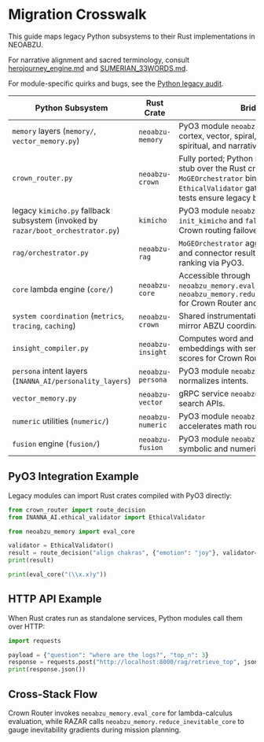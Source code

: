 # Migration Crosswalk

This guide maps legacy Python subsystems to their Rust implementations in NEOABZU.

For narrative alignment and sacred terminology, consult [herojourney_engine.md](herojourney_engine.md) and [SUMERIAN_33WORDS.md](SUMERIAN_33WORDS.md).

For module-specific quirks and bugs, see the [Python legacy audit](../../docs/python_legacy_audit.md).

| Python Subsystem | Rust Crate | Bridge |
| --- | --- | --- |
| `memory` layers (`memory/`, `vector_memory.py`) | `neoabzu-memory` | PyO3 module `neoabzu_memory` bundles cortex, vector, spiral, emotional, mental, spiritual, and narrative layers. |
| `crown_router.py` | `neoabzu-crown` | Fully ported; Python module is a thin stub over the Rust crate with native `MoGEOrchestrator` bindings and optional `EthicalValidator` gating. RAZAR parity tests ensure legacy behavior. |
| legacy `kimicho.py` fallback subsystem (invoked by `razar/boot_orchestrator.py`) | `kimicho` | PyO3 module `neoabzu_kimicho` exposes `init_kimicho` and `fallback_k2` for Crown routing failover. |
| `rag/orchestrator.py` | `neoabzu-rag` | `MoGEOrchestrator` aggregates memory and connector results with optional ranking via PyO3. |
| `core` lambda engine (`core/`) | `neoabzu-core` | Accessible through `neoabzu_memory.eval_core` and `neoabzu_memory.reduce_inevitable_core` for Crown Router and RAZAR. |
| `system coordination` (`metrics`, `tracing`, `caching`) | `neoabzu-crown` | Shared instrumentation and caches mirror ABZU coordination. |
| `insight_compiler.py` | `neoabzu-insight` | Computes word and bigram embeddings with semantic similarity scores for Crown Router consumption. |
| `persona` intent layers (`INANNA_AI/personality_layers`) | `neoabzu-persona` | PyO3 module `neoabzu_persona` normalizes intents. |
| `vector_memory.py` | `neoabzu-vector` | gRPC service `neoabzu_vector` exposes search APIs. |
| `numeric` utilities (`numeric/`) | `neoabzu-numeric` | PyO3 module `neoabzu_numeric` accelerates math routines. |
| `fusion` engine (`fusion/`) | `neoabzu-fusion` | PyO3 module `neoabzu_fusion` merges symbolic and numeric invariants. |

## PyO3 Integration Example

Legacy modules can import Rust crates compiled with PyO3 directly:

```python
from crown_router import route_decision
from INANNA_AI.ethical_validator import EthicalValidator

from neoabzu_memory import eval_core

validator = EthicalValidator()
result = route_decision("align chakras", {"emotion": "joy"}, validator=validator)
print(result)

print(eval_core("(\\x.x)y"))
```

## HTTP API Example

When Rust crates run as standalone services, Python modules call them over HTTP:

```python
import requests

payload = {"question": "where are the logs?", "top_n": 3}
response = requests.post("http://localhost:8000/rag/retrieve_top", json=payload)
print(response.json())
```

## Cross-Stack Flow

Crown Router invokes `neoabzu_memory.eval_core` for lambda-calculus evaluation, while RAZAR calls `neoabzu_memory.reduce_inevitable_core` to gauge inevitability gradients during mission planning.
